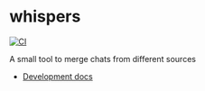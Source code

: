 # whispers

[![CI](https://github.com/pyritewolf/whispers/actions/workflows/main.yml/badge.svg)](https://github.com/pyritewolf/whispers/actions/workflows/main.yml)

A small tool to merge chats from different sources

- [Development docs](/docs/DEVELOPMENT.md)
